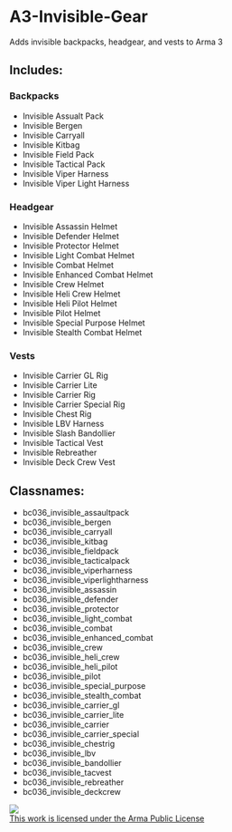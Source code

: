 # A3-Invisible-Gear
Adds invisible backpacks, headgear, and vests to Arma 3

## Includes:
### Backpacks
 - Invisible Assualt Pack
 - Invisible Bergen
 - Invisible Carryall
 - Invisible Kitbag
 - Invisible Field Pack
 - Invisible Tactical Pack
 - Invisible Viper Harness
 - Invisible Viper Light Harness
 ### Headgear
 - Invisible Assassin Helmet
 - Invisible Defender Helmet
 - Invisible Protector Helmet
 - Invisible Light Combat Helmet
 - Invisible Combat Helmet
 - Invisible Enhanced Combat Helmet
 - Invisible Crew Helmet
 - Invisible Heli Crew Helmet
 - Invisible Heli Pilot Helmet
 - Invisible Pilot Helmet
 - Invisible Special Purpose Helmet
 - Invisible Stealth Combat Helmet
 ### Vests
 - Invisible Carrier GL Rig
 - Invisible Carrier Lite
 - Invisible Carrier Rig
 - Invisible Carrier Special Rig
 - Invisible Chest Rig
 - Invisible LBV Harness
 - Invisible Slash Bandollier
 - Invisible Tactical Vest
 - Invisible Rebreather
 - Invisible Deck Crew Vest
## Classnames:
 - bc036_invisible_assaultpack
 - bc036_invisible_bergen
 - bc036_invisible_carryall
 - bc036_invisible_kitbag
 - bc036_invisible_fieldpack
 - bc036_invisible_tacticalpack
 - bc036_invisible_viperharness
 - bc036_invisible_viperlightharness
 - bc036_invisible_assassin
 - bc036_invisible_defender
 - bc036_invisible_protector
 - bc036_invisible_light_combat
 - bc036_invisible_combat
 - bc036_invisible_enhanced_combat
 - bc036_invisible_crew
 - bc036_invisible_heli_crew
 - bc036_invisible_heli_pilot
 - bc036_invisible_pilot
 - bc036_invisible_special_purpose
 - bc036_invisible_stealth_combat
 - bc036_invisible_carrier_gl
 - bc036_invisible_carrier_lite
 - bc036_invisible_carrier
 - bc036_invisible_carrier_special
 - bc036_invisible_chestrig
 - bc036_invisible_lbv
 - bc036_invisible_bandollier
 - bc036_invisible_tacvest
 - bc036_invisible_rebreather
 - bc036_invisible_deckcrew

<a rel="license" href="https://www.bohemia.net/community/licenses/arma-public-license" target="_blank" ><img src="https://data.bistudio.com/images/license/APL.png"><br>This work is licensed under the Arma Public License</a>
